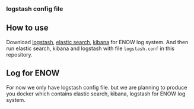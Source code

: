 ### logstash config file

How to use
---------------
Download [logstash](https://www.elastic.co/kr/downloads/logstash), [elastic search](https://www.elastic.co/kr/downloads/elasticsearch), [kibana](https://www.elastic.co/kr/downloads/kibana) for ENOW log system. And then run elastic search, kibana and logstash with file `logstash.conf` in this repository.


Log for ENOW
----------
For now we only have logstash config file. but we are planning to produce you docker which contains elastic search, kibana, logstash for ENOW log system.
